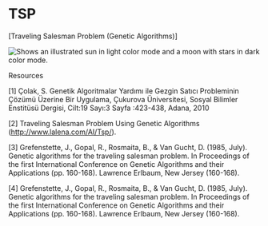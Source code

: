 # TSP
[Traveling Salesman Problem (Genetic Algorithms)]

<picture>
  <source media="(prefers-color-scheme: dark)" srcset="./tsp.png">
  <source media="(prefers-color-scheme: light)" srcset="https://drive.google.com/file/d/15fHl48R9tSHQM_WZ1vFjmdgZy1c2eXyB/view?usp=sharing">
  <img alt="Shows an illustrated sun in light color mode and a moon with stars in dark color mode." src="https://user-images.githubusercontent.com/25423296/163456779-a8556205-d0a5-45e2-ac17-42d089e3c3f8.png">
</picture>


Resources

[1] Çolak, S. Genetik Algoritmalar Yardımı ile Gezgin Satıcı Probleminin Çözümü Üzerine Bir Uygulama, Çukurova Üniversitesi, Sosyal Bilimler Enstitüsü Dergisi, Cilt:19 Sayı:3 Sayfa :423-438, Adana, 2010

[2] Traveling Salesman Problem Using Genetic Algorithms (http://www.lalena.com/AI/Tsp/).

[3] Grefenstette, J., Gopal, R., Rosmaita, B., & Van Gucht, D. (1985, July). Genetic algorithms for the traveling salesman problem. In Proceedings of the first International Conference on Genetic Algorithms and their Applications (pp. 160-168). Lawrence Erlbaum, New Jersey (160-168).

[4] Grefenstette, J., Gopal, R., Rosmaita, B., & Van Gucht, D. (1985, July). Genetic algorithms for the traveling salesman problem. In Proceedings of the first International Conference on Genetic Algorithms and their Applications (pp. 160-168). Lawrence Erlbaum, New Jersey (160-168).
